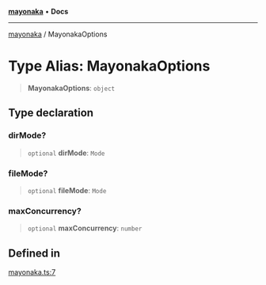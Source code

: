 [**mayonaka**](README.md) • **Docs**

***

[mayonaka](README.md) / MayonakaOptions

# Type Alias: MayonakaOptions

> **MayonakaOptions**: `object`

## Type declaration

### dirMode?

> `optional` **dirMode**: `Mode`

### fileMode?

> `optional` **fileMode**: `Mode`

### maxConcurrency?

> `optional` **maxConcurrency**: `number`

## Defined in

[mayonaka.ts:7](https://github.com/ragrag/mayonaka/blob/c788b6d4c70dc8aa789cfccae1992741260b54a3/src/mayonaka.ts#L7)
